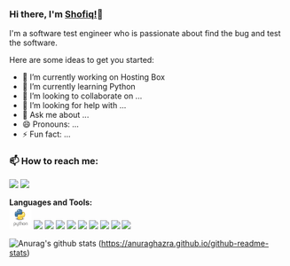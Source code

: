 ### Hi there, I'm [Shofiq!](https://github.com/shofiqtest/shofiq.github-oi)👋

I'm a software test engineer who is passionate about find the bug and test the software.

Here are some ideas to get you started:

- 🔭 I’m currently working on Hosting Box
- 🌱 I’m currently learning Python
- 👯 I’m looking to collaborate on ...
- 🤔 I’m looking for help with ...
- 💬 Ask me about ...
- 😄 Pronouns: ...
- ⚡ Fun fact: ...

### 📫 How to reach me:   
   [<img src="https://img.icons8.com/color/48/000000/linkedin.png" width="3.5%"/>](https://www.linkedin.com/in/mdshofiqul/)
  <a href="mailto:shofiqtest@gmail.com"> <img src="https://img.icons8.com/fluent/48/000000/gmail.png" width="3.5%"/> </a>
  
  **Languages and Tools:**  
  <code><img height="40" src="https://github.com/shofiqtest/shofiqtest/blob/master/Images/python.png"></code>
  <code><img height="40" src="https://githubusercontent.com/shofiqtest/shofiqtest/blob/master/images/java.png"></code>
  <code><img height="40" src="https://githubusercontent.com/shofiqtest/shofiqtest/blob/master/images/css3.png"></code>
  <code><img height="40" src="https://githubusercontent.com/shofiqtest/shofiqtest/blob/master/images/html.png"></code>
  <code><img height="40" src="https://githubusercontent.com/shofiqtest/shofiqtest/blob/master/images/django.svg"></code>
  <code><img height="40" src="https://githubusercontent.com/shofiqtest/shofiqtest/blob/images/js.png"></code>
  <code><img height="40" src="https://githubusercontent.com/shofiqtest/shofiqtest/blob/master/images/reactjs.png"></code>
  <code><img height="40" src="https://githubusercontent.com/shofiqtest/shofiqtest/blob/master/images/robotframework.png"></code>
  <code><img height="40" src="https://githubusercontent.com/shofiqtest/shofiqtest/blob/images/selenium.png"></code>
  <code><img height="40" src="https://githubusercontent.com/shofiqtest/shofiqtest/blob/master/images/cucumber.png"></code>
  
![Anurag's github stats](https://github-readme-stats.vercel.app/api?username=shofiqtest)
(https://anuraghazra.github.io/github-readme-stats)
